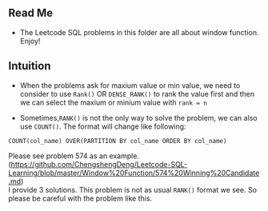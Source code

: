 ## Read Me 

* The Leetcode SQL problems in this folder are all about window function. Enjoy!  

## Intuition 

* When the problems ask for maxium value or min value, we need to consider to use `Rank()` OR `DENSE_RANK()` to rank the value first
  and then we can select the maxium or minium value with `rank = n` 
  
* Sometimes,`RANK()` is not the only way to solve the problem, we can also use `COUNT()`. The format will change like following: 

 ```
 COUNT(col_name) OVER(PARTITION BY col_name ORDER BY col_name) 
 
 ```
 
 Please see problem 574 as an example. (https://github.com/ChengshengDeng/Leetcode-SQL-Learning/blob/master/Window%20Function/574%20Winning%20Candidate.md)</br>
 I provide 3 solutions. This problem is not as usual `RANK()` format we see. 
 So please be careful with the problem like this. 
